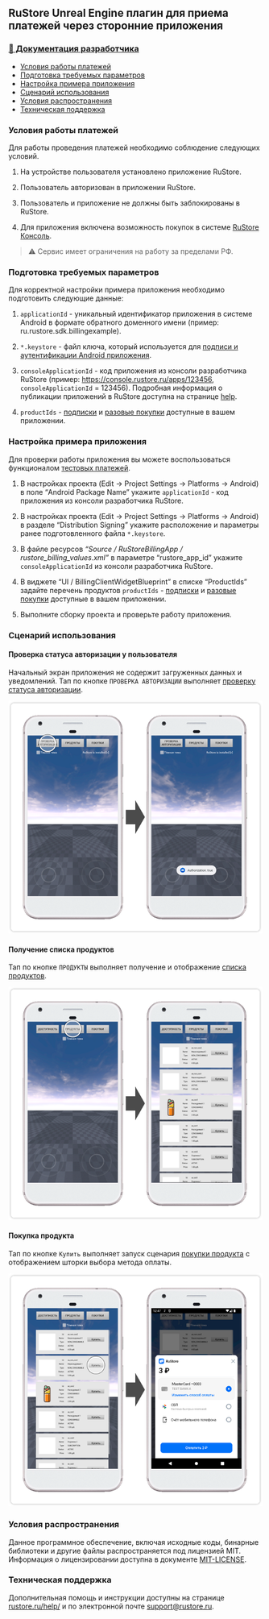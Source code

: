 ## RuStore Unreal Engine плагин для приема платежей через сторонние приложения

### [🔗 Документация разработчика][10]

- [Условия работы платежей](#Условия-работы-платежей)
- [Подготовка требуемых параметров](#Подготовка-требуемых-параметров)
- [Настройка примера приложения](#Настройка-примера-приложения)
- [Сценарий использования](#Сценарий-использования)
- [Условия распространения](#Условия-распространения)
- [Техническая поддержка](#Техническая-поддержка)


### Условия работы платежей

Для работы проведения платежей необходимо соблюдение следующих условий.

1. На устройстве пользователя установлено приложение RuStore.

2. Пользователь авторизован в приложении RuStore.

3. Пользователь и приложение не должны быть заблокированы в RuStore.

4. Для приложения включена возможность покупок в системе [RuStore Консоль](https://console.rustore.ru/).

> ⚠️ Сервис имеет ограничения на работу за пределами РФ.


### Подготовка требуемых параметров

Для корректной настройки примера приложения необходимо подготовить следующие данные:

1. `applicationId` - уникальный идентификатор приложения в системе Android в формате обратного доменного имени (пример: ru.rustore.sdk.billingexample).

2. `*.keystore` - файл ключа, который используется для [подписи и аутентификации Android приложения](https://www.rustore.ru/help/developers/publishing-and-verifying-apps/app-publication/apk-signature/).

3. `consoleApplicationId` - код приложения из консоли разработчика RuStore (пример: https://console.rustore.ru/apps/123456, `consoleApplicationId` = 123456). Подробная информация о публикации приложений в RuStore доступна на странице [help](https://www.rustore.ru/help/developers/publishing-and-verifying-apps/).

4. `productIds` - [подписки](https://www.rustore.ru/help/developers/monetization/create-app-subscription/) и [разовые покупки](https://www.rustore.ru/help/developers/monetization/create-paid-product-in-application/) доступные в вашем приложении.


### Настройка примера приложения

Для проверки работы приложения вы можете воспользоваться функционалом [тестовых платежей](https://www.rustore.ru/help/developers/monetization/sandbox).

1. В настройках проекта (Edit → Project Settings → Platforms → Android) в поле “Android Package Name” укажите `applicationId` - код приложения из консоли разработчика RuStore.

2. В настройках проекта (Edit → Project Settings → Platforms → Android) в разделе “Distribution Signing” укажите расположение и параметры ранее подготовленного файла `*.keystore`.

3. В файле ресурсов _“Source / RuStoreBillingApp / rustore_billing_values.xml”_ в параметре “rustore_app_id” укажите `consoleApplicationId` из консоли разработчика RuStore.

4. В виджете “UI / BillingClientWidgetBlueprint” в списке “ProductIds” задайте перечень продуктов `productIds` - [подписки](https://www.rustore.ru/help/developers/monetization/create-app-subscription/) и [разовые покупки](https://www.rustore.ru/help/developers/monetization/create-paid-product-in-application/) доступные в вашем приложении.

5. Выполните сборку проекта и проверьте работу приложения.


### Сценарий использования

#### Проверка статуса авторизации у пользователя

Начальный экран приложения не содержит загруженных данных и уведомлений. Тап по кнопке `ПРОВЕРКА АВТОРИЗАЦИИ` выполняет [проверку статуса авторизации][20].

![Проверка статуса авторизации](images/10_get_authorization_status.png)


#### Получение списка продуктов

Тап по кнопке `ПРОДУКТЫ` выполняет получение и отображение [списка продуктов][30].

![Получение списка продуктов](images/03_update_products_list.png)


#### Покупка продукта

Тап по кнопке `Купить` выполняет запуск сценария [покупки продукта][40] с отображением шторки выбора метода оплаты.

![Покупка продукта](images/04_purchase.png)


### Условия распространения

Данное программное обеспечение, включая исходные коды, бинарные библиотеки и другие файлы распространяется под лицензией MIT. Информация о лицензировании доступна в документе [MIT-LICENSE](../MIT-LICENSE.txt).


### Техническая поддержка

Дополнительная помощь и инструкции доступны на странице [rustore.ru/help/](https://www.rustore.ru/help/) и по электронной почте [support@rustore.ru](mailto:support@rustore.ru).

[10]: https://www.rustore.ru/help/sdk/payments/unreal/10-0-0
[20]: https://www.rustore.ru/help/sdk/payments/unreal/10-0-0#getauthorizationstatus
[30]: https://www.rustore.ru/help/sdk/payments/unreal/10-0-0#getproducts
[40]: https://www.rustore.ru/help/sdk/payments/unreal/10-0-0#purchaseproduct
